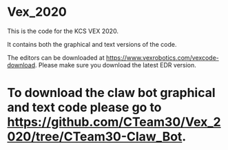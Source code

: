 # Vex_2020

This is the code for the KCS VEX 2020.

It contains both the graphical and text versions of the code.

The editors can be downloaded at https://www.vexrobotics.com/vexcode-download. Please make sure you download the latest EDR version.
 
 # To download the claw bot graphical and text code please go to https://github.com/CTeam30/Vex_2020/tree/CTeam30-Claw_Bot.
